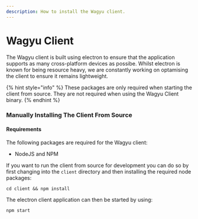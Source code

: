 ```yaml
---
description: How to install the Wagyu client.
---
```


# Wagyu Client

The Wagyu client is built using electron to ensure that the application supports as many cross-platform devices as possibe. Whilst electron is known for being resource heavy, we are constantly working on optamising the client to ensure it remains lightweight.



{% hint style="info" %}
These packages are only required when starting the client from source. They are not required when using the Wagyu Client binary.
{% endhint %}

### Manually Installing The Client From Source

#### Requirements

The following packages are required for the Wagyu client:

* NodeJS and NPM

If you want to run the client from source for development you can do so by first changing into the `client` directory and then installing the required node packages:

```shell
cd client && npm install
```

The electron client application can then be started by using:

```shell
npm start
```
